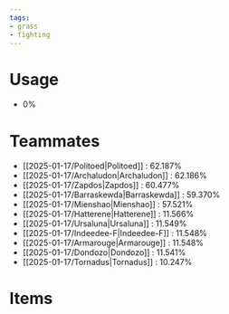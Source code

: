 ```yaml
---
tags:
- grass
- fighting
---
```

# Usage
- 0%
# Teammates
- [[2025-01-17/Politoed|Politoed]] : 62.187%
- [[2025-01-17/Archaludon|Archaludon]] : 62.186%
- [[2025-01-17/Zapdos|Zapdos]] : 60.477%
- [[2025-01-17/Barraskewda|Barraskewda]] : 59.370%
- [[2025-01-17/Mienshao|Mienshao]] : 57.521%
- [[2025-01-17/Hatterene|Hatterene]] : 11.566%
- [[2025-01-17/Ursaluna|Ursaluna]] : 11.549%
- [[2025-01-17/Indeedee-F|Indeedee-F]] : 11.548%
- [[2025-01-17/Armarouge|Armarouge]] : 11.548%
- [[2025-01-17/Dondozo|Dondozo]] : 11.541%
- [[2025-01-17/Tornadus|Tornadus]] : 10.247%
# Items